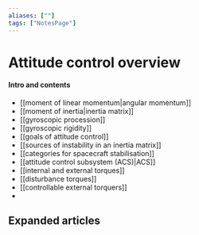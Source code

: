 ```yaml
---
aliases: [""]
tags: ["NotesPage"]
---
```


# Attitude control overview

#### Intro and contents
- [[moment of linear momentum|angular momentum]]
- [[moment of inertia|inertia matrix]]
- [[gyroscopic procession]]
- [[gyroscopic rigidity]]
- [[goals of attitude control]]
- [[sources of instability in an inertia matrix]]
- [[categories for spacecraft stabilisation]]
- [[attitude control subsystem (ACS)|ACS]]
- [[internal and external torques]]
- [[disturbance torques]]
- [[controllable external torquers]]
- 


## Expanded articles
